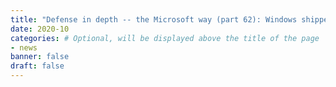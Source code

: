 ```yaml
---
title: "Defense in depth -- the Microsoft way (part 62): Windows shipped with end-of-life components"
date: 2020-10
categories: # Optional, will be displayed above the title of the page
- news
banner: false
draft: false
---
```

